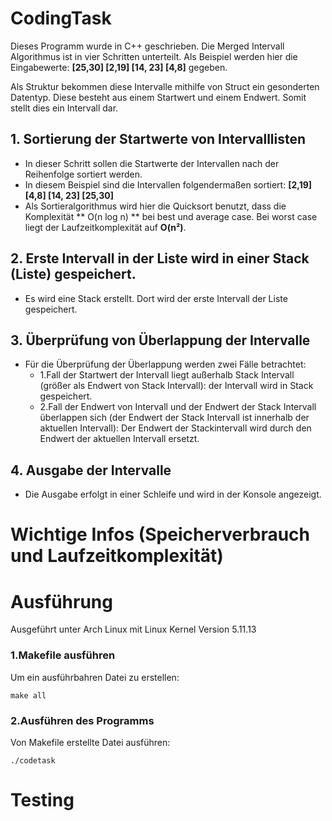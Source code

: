 # CodingTask

Dieses Programm wurde in C++ geschrieben. Die Merged Intervall Algorithmus ist in vier Schritten unterteilt.
Als Beispiel werden hier die Eingabewerte: **[25,30] [2,19] [14, 23] [4,8]** gegeben.

Als Struktur bekommen diese Intervalle mithilfe von Struct ein gesonderten Datentyp. Diese besteht aus einem Startwert und einem Endwert. Somit stellt dies ein Intervall dar.

## 1. Sortierung der Startwerte von Intervalllisten
* In dieser Schritt sollen die Startwerte der Intervallen nach der Reihenfolge sortiert werden. 
* In diesem Beispiel sind die Intervallen folgendermaßen sortiert: **[2,19] [4,8] [14, 23] [25,30]**
* Als Sortieralgorithmus wird hier die Quicksort benutzt, dass die Komplexität ** O(n log n) ** bei best und average case. Bei worst case liegt der Laufzeitkomplexität auf **O(n²)**.

## 2. Erste Intervall in der Liste wird in einer Stack (Liste) gespeichert. 
* Es wird eine Stack erstellt. Dort wird der erste Intervall der Liste gespeichert.

## 3. Überprüfung von Überlappung der Intervalle
* Für die Überprüfung der Überlappung werden zwei Fälle betrachtet:
   * 1.Fall der Startwert der Intervall liegt außerhalb Stack Intervall (größer als Endwert von Stack Intervall): der Intervall wird in Stack gespeichert.
   * 2.Fall der Endwert von Intervall und der Endwert der Stack Intervall überlappen sich (der Endwert der Stack Intervall ist innerhalb der aktuellen Intervall): Der Endwert der    Stackintervall wird durch den Endwert der aktuellen Intervall ersetzt.

## 4. Ausgabe der Intervalle
* Die Ausgabe erfolgt in einer Schleife und wird in der Konsole angezeigt.

# Wichtige Infos (Speicherverbrauch und Laufzeitkomplexität)


# Ausführung
Ausgeführt unter Arch Linux mit Linux Kernel Version 5.11.13

### 1.Makefile ausführen
Um ein ausführbahren Datei zu erstellen:
``` 
make all
```
### 2.Ausführen des Programms
Von Makefile erstellte Datei ausführen:
``` 
./codetask
```
# Testing

